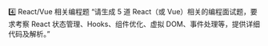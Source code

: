 4️⃣ React/Vue 相关编程题
“请生成 5 道 React（或 Vue）相关的编程面试题，要求考察 React 状态管理、Hooks、组件优化、虚拟 DOM、事件处理等，提供详细代码及解析。”